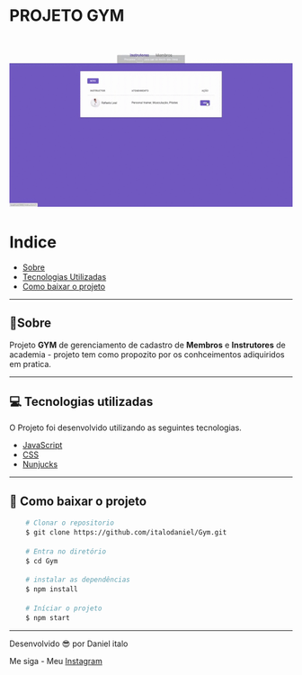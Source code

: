
# PROJETO **GYM**

<h1 alig="center">
    <img src="public/apresentacao.gif">
</h1>


# Indice
- [Sobre](#-sobre)
- [Tecnologias Utilizadas](#-Tecnologias-utilizadas)
- [Como baixar o projeto](#-Como-baixar-o-projeto)

---

## 🔖Sobre
Projeto **GYM** de gerenciamento de cadastro de **Membros** e **Instrutores** de academia - projeto tem como propozito por os conhceimentos adiquiridos em pratica.

---
## 💻 Tecnologias utilizadas
O Projeto foi desenvolvido utilizando as seguintes tecnologias.

- [JavaScript](https://www.javascript.com/)
- [CSS](https://developer.mozilla.org/pt-BR/docs/Web/CSS)
- [Nunjucks](https://www.npmjs.com/package/nunjucks)

---

## 📂 Como baixar o projeto

```bash
    # Clonar o repositorio
    $ git clone https://github.com/italodaniel/Gym.git

    # Entra no diretório
    $ cd Gym

    # instalar as dependências
    $ npm install

    # Iníciar o projeto
    $ npm start
```
---
Desenvolvido 😎 por Daniel italo

Me siga - Meu [Instagram](https://www.instagram.com/daniel_itallo/)

